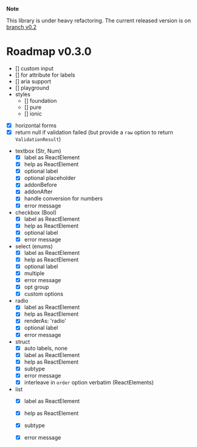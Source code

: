 **Note**

This library is under heavy refactoring.
The current released version is on [branch v0.2](https://github.com/gcanti/tcomb-form/tree/v0.2)

# Roadmap v0.3.0

- [] custom input
- [] for attribute for labels
- [] aria support
- [] playground
- styles
  - [] foundation
  - [] pure
  - [] ionic
- [x] horizontal forms
- [x] return null if validation failed (but provide a `raw` option to return `ValidationResult`)
- textbox (Str, Num)
  - [x] label as ReactElement
  - [x] help as ReactElement
  - [x] optional label
  - [x] optional placeholder
  - [x] addonBefore
  - [x] addonAfter
  - [x] handle conversion for numbers
  - [x] error message
- checkbox (Bool)
  - [x] label as ReactElement
  - [x] help as ReactElement
  - [x] optional label
  - [x] error message
- select (enums)
  - [x] label as ReactElement
  - [x] help as ReactElement
  - [x] optional label
  - [x] multiple
  - [x] error message
  - [x] opt group
  - [x] custom options
- radio
  - [x] label as ReactElement
  - [x] help as ReactElement
  - [x] renderAs: 'radio'
  - [x] optional label
  - [x] error message
- struct
  - [x] auto labels, none
  - [x] label as ReactElement
  - [x] help as ReactElement
  - [x] subtype
  - [x] error message
  - [x] interleave in `order` option verbatim (ReactElements)
- list
  - [x] label as ReactElement
  - [x] help as ReactElement
  - [x] subtype
  - [x] error message

